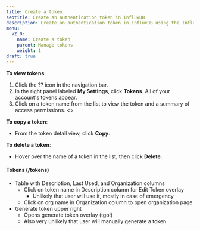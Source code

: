 ```yaml
---
title: Create a token
seotitle: Create an authentication token in InfluxDB
description: Create an authentication token in InfluxDB using the InfluxDB UI or the influx CLI.
menu:
  v2_0:
    name: Create a token
    parent: Manage tokens
    weight: 1
draft: true
---
```


**To view tokens**:

1. Click the ?? icon in the navigation bar.
2. In the right panel labeled **My Settings**, click **Tokens**. All of your account's tokens appear.
3. Click on a token name from the list to view the token and a summary of access permissions.
<<SCREENSHOT>>

**To copy a token**:

* From the token detail view, click **Copy**.

**To delete a token**:

* Hover over the name of a token in the list, then click **Delete**.


#### Tokens (/tokens)

* Table with Description, Last Used, and Organization columns
    * Click on token name in Description column for Edit Token overlay
        * Unlikely that user will use it, mostly in case of emergency
    * Click on org name in Organization column to open organization page
* Generate token upper right
    * Opens generate token overlay (tgo!)
    * Also very unlikely that user will manually generate a token
